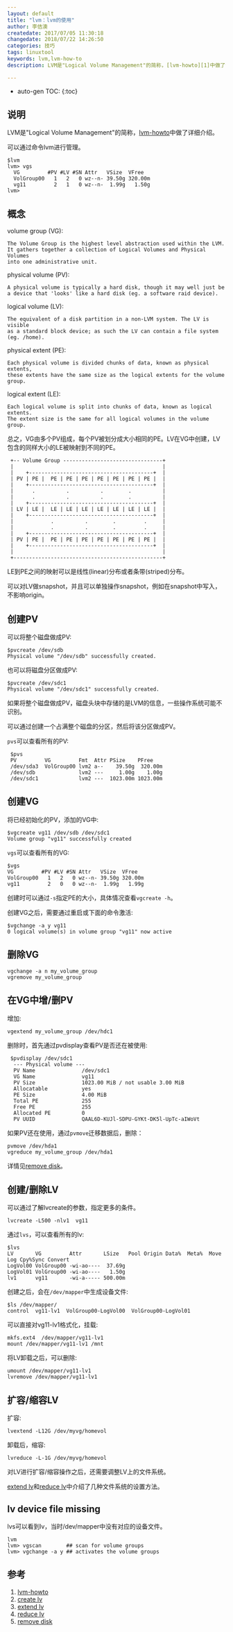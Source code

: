 ```yaml
---
layout: default
title: "lvm：lvm的使用"
author: 李佶澳
createdate: 2017/07/05 11:30:18
changedate: 2018/07/22 14:26:50
categories: 技巧
tags: linuxtool
keywords: lvm,lvm-how-to
description: LVM是"Logical Volume Management"的简称，[lvm-howto][1]中做了详细介绍。

---
```


* auto-gen TOC:
{:toc}

## 说明 

LVM是"Logical Volume Management"的简称，[lvm-howto][1]中做了详细介绍。

可以通过命令lvm进行管理。

	$lvm
	lvm> vgs
	  VG         #PV #LV #SN Attr   VSize  VFree
	  VolGroup00   1   2   0 wz--n- 39.50g 320.00m
	  vg11         2   1   0 wz--n-  1.99g   1.50g
	lvm>

## 概念

volume group (VG):

	The Volume Group is the highest level abstraction used within the LVM.
	It gathers together a collection of Logical Volumes and Physical Volumes 
	into one administrative unit.

physical volume (PV):

	A physical volume is typically a hard disk, though it may well just be 
	a device that 'looks' like a hard disk (eg. a software raid device).

logical volume (LV):

	The equivalent of a disk partition in a non-LVM system. The LV is visible 
	as a standard block device; as such the LV can contain a file system (eg. /home).

physical extent (PE):

	Each physical volume is divided chunks of data, known as physical extents, 
	these extents have the same size as the logical extents for the volume group.

logical extent (LE):

	Each logical volume is split into chunks of data, known as logical extents. 
	The extent size is the same for all logical volumes in the volume group.

总之，VG由多个PV组成，每个PV被划分成大小相同的PE。LV在VG中创建，LV包含的同样大小的LE被映射到不同的PE。

	 +-- Volume Group --------------------------------+
	 |                                                |
	 |    +----------------------------------------+  |
	 | PV | PE |  PE | PE | PE | PE | PE | PE | PE |  |
	 |    +----------------------------------------+  |
	 |      .          .          .        .          |
	 |      .          .          .        .          |
	 |    +----------------------------------------+  |
	 | LV | LE |  LE | LE | LE | LE | LE | LE | LE |  |
	 |    +----------------------------------------+  |
	 |            .          .        .         .     |
	 |            .          .        .         .     |
	 |    +----------------------------------------+  |
	 | PV | PE |  PE | PE | PE | PE | PE | PE | PE |  |
	 |    +----------------------------------------+  |
	 |                                                |
	 +------------------------------------------------+

LE到PE之间的映射可以是线性(linear)分布或者条带(striped)分布。

可以对LV做snapshot，并且可以单独操作snapshot，例如在snapshot中写入，不影响origin。

## 创建PV

可以将整个磁盘做成PV:

	$pvcreate /dev/sdb
	Physical volume "/dev/sdb" successfully created.

也可以将磁盘分区做成PV:

	$pvcreate /dev/sdc1
	Physical volume "/dev/sdc1" successfully created.

如果将整个磁盘做成PV，磁盘头块中存储的是LVM的信息，一些操作系统可能不识别。

可以通过创建一个占满整个磁盘的分区，然后将该分区做成PV。

`pvs`可以查看所有的PV:

	 $pvs
	 PV         VG         Fmt  Attr PSize    PFree
	 /dev/sda3  VolGroup00 lvm2 a--    39.50g  320.00m
	 /dev/sdb              lvm2 ---     1.00g    1.00g
	 /dev/sdc1             lvm2 ---  1023.00m 1023.00m

## 创建VG

将已经初始化的PV，添加的VG中:

	$vgcreate vg11 /dev/sdb /dev/sdc1
	Volume group "vg11" successfully created

`vgs`可以查看所有的VG:

	$vgs
	VG         #PV #LV #SN Attr   VSize  VFree
	VolGroup00   1   2   0 wz--n- 39.50g 320.00m
	vg11         2   0   0 wz--n-  1.99g   1.99g

创建时可以通过`-s`指定PE的大小，具体情况查看`vgcreate -h`。

创建VG之后，需要通过重启或下面的命令激活:

	$vgchange -a y vg11
	0 logical volume(s) in volume group "vg11" now active

## 删除VG

	vgchange -a n my_volume_group
	vgremove my_volume_group

## 在VG中增/删PV

增加:

	vgextend my_volume_group /dev/hdc1

删除时，首先通过pvdisplay查看PV是否还在被使用:

	 $pvdisplay /dev/sdc1
	  --- Physical volume ---
	  PV Name               /dev/sdc1
	  VG Name               vg11
	  PV Size               1023.00 MiB / not usable 3.00 MiB
	  Allocatable           yes
	  PE Size               4.00 MiB
	  Total PE              255
	  Free PE               255
	  Allocated PE          0
	  PV UUID               QAAL6D-KUJl-SDPU-GYKt-DK5l-UpTc-aIWoVt

如果PV还在使用，通过`pvmove`迁移数据后，删除：

	pvmove /dev/hda1
	vgreduce my_volume_group /dev/hda1

详情见[remove disk][5]。

## 创建/删除LV

可以通过了解lvcreate的参数，指定更多的条件。

	lvcreate -L500 -nlv1  vg11

通过`lvs`，可以查看所有的lv:

	$lvs
	LV       VG         Attr       LSize   Pool Origin Data%  Meta%  Move Log Cpy%Sync Convert
	LogVol00 VolGroup00 -wi-ao----  37.69g
	LogVol01 VolGroup00 -wi-ao----   1.50g
	lv1      vg11       -wi-a----- 500.00m

创建之后，会在`/dev/mapper`中生成设备文件:

	$ls /dev/mapper/
	control  vg11-lv1  VolGroup00-LogVol00  VolGroup00-LogVol01

可以直接对vg11-lv1格式化，挂载:

	mkfs.ext4  /dev/mapper/vg11-lv1
	mount /dev/mapper/vg11-lv1 /mnt

将LV卸载之后，可以删除:

	umount /dev/mapper/vg11-lv1
	lvremove /dev/mapper/vg11-lv1

## 扩容/缩容LV

扩容:

	lvextend -L12G /dev/myvg/homevol

卸载后，缩容:

	lvreduce -L-1G /dev/myvg/homevol

对LV进行扩容/缩容操作之后，还需要调整LV上的文件系统。

[extend lv][3]和[reduce lv][4]中介绍了几种文件系统的设置方法。

## lv device file missing

lvs可以看到lv，当时/dev/mapper中没有对应的设备文件。

	lvm
	lvm> vgscan        ## scan for volume groups
	lvm> vgchange -a y ## activates the volume groups

## 参考

1. [lvm-howto][1]
2. [create lv][2]
3. [extend lv][3]
4. [reduce lv][4]
5. [remove disk][5]

[1]: http://tldp.org/HOWTO/LVM-HOWTO/  "lvm-howto" 
[2]: http://tldp.org/HOWTO/LVM-HOWTO/createlv.html "createlv"
[3]: http://tldp.org/HOWTO/LVM-HOWTO/extendlv.html "extendlv"
[4]: http://tldp.org/HOWTO/LVM-HOWTO/reducelv.html "reducelv"
[5]: http://tldp.org/HOWTO/LVM-HOWTO/removeadisk.html "remove disk"

